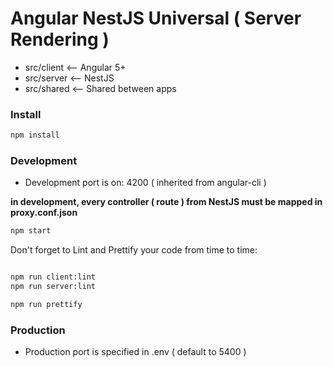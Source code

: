 # Angular NestJS Universal ( Server Rendering )

- src/client <-- Angular 5+
- src/server <-- NestJS
- src/shared <-- Shared between apps
  
### Install

```bash
npm install
```

### Development

* Development port is on: 4200 ( inherited from angular-cli )

**in development, every controller ( route ) from NestJS must be mapped in proxy.conf.json**

```bash
npm start
```

Don't forget to Lint and Prettify your code from time to time:

```bash

npm run client:lint
npm run server:lint

npm run prettify

```


### Production

* Production port is specified in .env ( default to 5400 )

